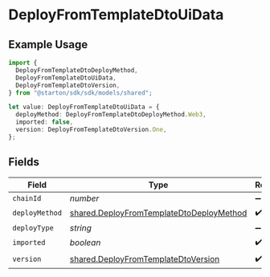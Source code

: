 # DeployFromTemplateDtoUiData

## Example Usage

```typescript
import {
  DeployFromTemplateDtoDeployMethod,
  DeployFromTemplateDtoUiData,
  DeployFromTemplateDtoVersion,
} from "@starton/sdk/sdk/models/shared";

let value: DeployFromTemplateDtoUiData = {
  deployMethod: DeployFromTemplateDtoDeployMethod.Web3,
  imported: false,
  version: DeployFromTemplateDtoVersion.One,
};
```

## Fields

| Field                                                                                                       | Type                                                                                                        | Required                                                                                                    | Description                                                                                                 |
| ----------------------------------------------------------------------------------------------------------- | ----------------------------------------------------------------------------------------------------------- | ----------------------------------------------------------------------------------------------------------- | ----------------------------------------------------------------------------------------------------------- |
| `chainId`                                                                                                   | *number*                                                                                                    | :heavy_minus_sign:                                                                                          | N/A                                                                                                         |
| `deployMethod`                                                                                              | [shared.DeployFromTemplateDtoDeployMethod](../../../sdk/models/shared/deployfromtemplatedtodeploymethod.md) | :heavy_check_mark:                                                                                          | N/A                                                                                                         |
| `deployType`                                                                                                | *string*                                                                                                    | :heavy_minus_sign:                                                                                          | N/A                                                                                                         |
| `imported`                                                                                                  | *boolean*                                                                                                   | :heavy_check_mark:                                                                                          | N/A                                                                                                         |
| `version`                                                                                                   | [shared.DeployFromTemplateDtoVersion](../../../sdk/models/shared/deployfromtemplatedtoversion.md)           | :heavy_check_mark:                                                                                          | N/A                                                                                                         |